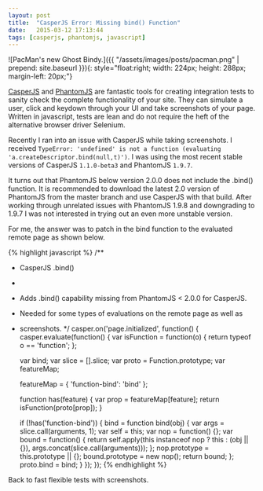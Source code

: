 ```yaml
---
layout: post
title:  "CasperJS Error: Missing bind() Function"
date:   2015-03-12 17:13:44
tags: [casperjs, phantomjs, javascript]
---
```

![PacMan's new Ghost Bindy.]({{ "/assets/images/posts/pacman.png" | prepend: site.baseurl }}){: style="float:right; width: 224px; height: 288px; margin-left: 20px;"}

[CasperJS](http://casperjs.org/) and [PhantomJS](http://phantomjs.org/) are fantastic tools for creating integration tests to
sanity check the complete functionality of your site. They can simulate a user, click
and keydown through your UI and take screenshots of your page. Written in
javascript, tests are lean and do not require the heft of the alternative
browser driver Selenium.

Recently I ran into an issue with CasperJS while taking screenshots. I received
`TypeError: 'undefined' is not a function (evaluating 'a.createDescriptor.bind(null,t)')`.
I was using the most recent stable versions of CasperJS `1.1.0-beta3` and PhantomJS
`1.9.7`.

It turns out that PhantomJS below version 2.0.0 does not include the .bind()
function. It is recommended to download the latest 2.0 version of PhantomJS from
the master branch and use CasperJS with that build. After working through unrelated
issues with PhantomJS 1.9.8 and downgrading to 1.9.7 I was not interested in
trying out an even more unstable version.

For me, the answer was to patch in the bind function to the evaluated remote page as
shown below.

{% highlight javascript %}
/**
 * CasperJS .bind()
 *
 * Adds .bind() capability missing from PhantomJS < 2.0.0 for CasperJS.
 * Needed for some types of evaluations on the remote page as well as
 * screenshots.
 */
casper.on('page.initialized', function() {
  casper.evaluate(function() {
    var isFunction = function(o) {
      return typeof o == 'function';
    };

    var bind;
    var slice = [].slice;
    var proto = Function.prototype;
    var featureMap;

    featureMap = {
      'function-bind': 'bind'
    };

    function has(feature) {
      var prop = featureMap[feature];
      return isFunction(proto[prop]);
    }

    if (!has('function-bind')) {
      bind = function bind(obj) {
        var args = slice.call(arguments, 1);
        var self = this;
        var nop = function() {};
        var bound = function() {
          return self.apply(this instanceof nop ? this : (obj || {}), args.concat(slice.call(arguments)));
        };
        nop.prototype = this.prototype || {};
        bound.prototype = new nop();
        return bound;
      };
      proto.bind = bind;
    }
  });
});
{% endhighlight %}

Back to fast flexible tests with screenshots.

